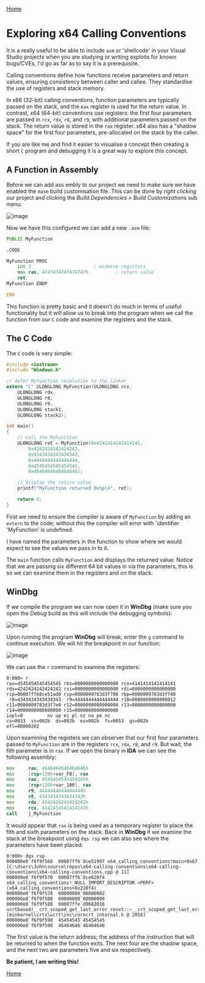 [Home](https://plackyhacker.github.io)

# Exploring x64 Calling Conventions

It is a really useful to be able to include `asm` or 'shellcode' in your Visual Studio projects when you are studying or writing exploits for known bugs/CVEs, I'd go as far as to say it is a prerequisite.

Calling conventions define how functions receive parameters and return values, ensuring consistency between caller and callee. They standardise the use of registers and stack memory.

In x86 (32-bit) calling conventions, function parameters are typically passed on the stack, and the `eax` register is used for the return value. In contrast, x64 (64-bit) conventions use registers: the first four parameters are passed in `rcx`, `rdx`, `r8`, and `r9`, with additional parameters passed on the stack. The return value is stored in the `rax` register. x64 also has a "shadow space" for the first four parameters, pre-allocated on the stack by the caller.

If you are like me and find it easier to visualise a concept then creating a short `C` program and debugging it is a great way to explore this concept.

## A Function in Assembly

Before we can add ass embly to our project we need to make sure we have enabled the `masm` build customisation file. This can be done by *right clicking* our project and clicking the *Build Dependencies > Build Customizations* sub menu:

![image](https://github.com/user-attachments/assets/bf1e6377-1796-4fac-96dd-b55c346b2b40)

Now we have this configured we can add a new `.asm` file:

```asm
PUBLIC MyFunction

.CODE

MyFunction PROC
	int 3						; examine registers
	mov rax, 4747474747474747h			; return value
	ret;
MyFunction ENDP

END
```

This function is pretty basic and it doesn't do much in terms of useful functionality but it will allow us to break into the program when we call the function from our `C` code and examine the registers and the stack.

## The C Code

The `C` code is very simple:

```c
#include <iostream>
#include "Windows.h"

// defer MyFunction resolution to the linker
extern "C" ULONGLONG MyFunction(ULONGLONG rcx,
	ULONGLONG rdx,
	ULONGLONG r8,
	ULONGLONG r9,
	ULONGLONG stack1,
	ULONGLONG stack2);

int main()
{
    // call the MyFunction
    ULONGLONG ret = MyFunction(0x4141414141414141,
        0x4242424242424242,
        0x4343434343434343, 
        0x4444444444444444, 
        0x4545454545454545,
        0x4646464646464646);

    // display the return value
    printf("MyFunction returned 0x%p\n", ret);

    return 0;
}
```

First we need to ensure the compiler is aware of `MyFunction` by adding an `extern` to the code; without this the compiler will error with `identifier 'MyFunction' is undefined.

I have named the parameters in the function to show where we would expect to see the values we pass in to it.

The `main` function calls `MyFunction` and displays the returned value. Notice that we are passing six different 64 bit values in via the parameters, this is so we can examine them in the registers and on the stack.

## WinDbg

If we compile the program we can now open it in **WinDbg** (make sure you open the *Debug* build as this will include the debugging symbols):

![image](https://github.com/user-attachments/assets/596febcc-801a-4cf7-8a91-3c86946220f9)

Upon running the program **WinDbg** will break, enter the `g` command to continue execution. We will hit the breakpoint in our function:

![image](https://github.com/user-attachments/assets/cfd8f873-74ac-4be1-8359-44192f7a00c6)

We can use the `r` command to examine the registers:

```
0:000> r
rax=4545454545454545 rbx=0000000000000000 rcx=4141414141414141
rdx=4242424242424242 rsi=0000000000000000 rdi=0000000000000000
rip=00007ff68ce51ad0 rsp=0000009783d3f708 rbp=0000009783d3f740
 r8=4343434343434343  r9=4444444444444444 r10=0000000000000012
r11=0000009783d3f7e0 r12=0000000000000000 r13=0000000000000000
r14=0000000000000000 r15=0000000000000000
iopl=0         nv up ei pl nz na pe nc
cs=0033  ss=002b  ds=002b  es=002b  fs=0053  gs=002b             efl=00000202
```

Upon examining the registers we can observer that our first four parameters passed to `MyFunction` are in the registers `rcx`, `rdx`, `r8`, and `r9`. But wait, the fith parameter is in `rax`. If we open the binary in **IDA** we can see the following assembly:

```asm
mov     rax, 4646464646464646h
mov     [rsp+120h+var_F8], rax
mov     rax, 4545454545454545h
mov     [rsp+120h+var_100], rax
mov     r9, 4444444444444444h
mov     r8, 4343434343434343h
mov     rdx, 4242424242424242h
mov     rcx, 4141414141414141h
call    j_MyFunction
```

It would appear that `rax` is being used as a temporary register to place the fith and sixth parameters on the stack. Back in **WinDbg** if we examine the stack at the breakpoint using `dqs rsp` we can also see where the parameters have been placed:

```
0:000> dqs rsp
000000e8`f6f9f568  00007ff6`8ce51997 x64_calling_conventions!main+0x67 [C:\Users\John\source\repos\x64-calling-conventions\x64-calling-conventions\x64-calling-conventions.cpp @ 11]
000000e8`f6f9f570  00007ff6`8ce620f4 x64_calling_conventions!_NULL_IMPORT_DESCRIPTOR <PERF> (x64_calling_conventions+0x220f4)
000000e8`f6f9f578  00000000`00000002
000000e8`f6f9f580  00000000`00000000
000000e8`f6f9f588  00007ffe`d9682016 ucrtbased!__crt_scoped_get_last_error_reset::~__crt_scoped_get_last_error_reset+0x16 [minkernel\crts\ucrt\inc\corecrt_internal.h @ 2056]
000000e8`f6f9f590  45454545`45454545
000000e8`f6f9f598  46464646`46464646
```

The first value is the return address; the address of the instruction that will be returned to when the function exits. The next four are the shadow space, and the next two are parameters five and six respectively.

**Be patient, I am writing this!**

[Home](https://plackyhacker.github.io)
